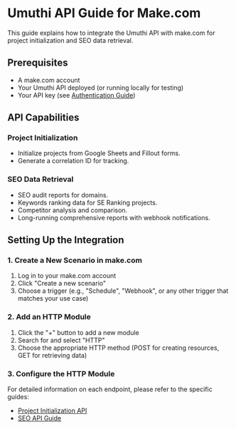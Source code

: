 # Umuthi API Guide for Make.com

This guide explains how to integrate the Umuthi API with make.com for project initialization and SEO data retrieval.

## Prerequisites

- A make.com account
- Your Umuthi API deployed (or running locally for testing)
- Your API key (see [Authentication Guide](API_AUTHENTICATION.md))

## API Capabilities

### Project Initialization
- Initialize projects from Google Sheets and Fillout forms.
- Generate a correlation ID for tracking.

### SEO Data Retrieval
- SEO audit reports for domains.
- Keywords ranking data for SE Ranking projects.
- Competitor analysis and comparison.
- Long-running comprehensive reports with webhook notifications.

## Setting Up the Integration

### 1. Create a New Scenario in make.com

1. Log in to your make.com account
2. Click "Create a new scenario"
3. Choose a trigger (e.g., "Schedule", "Webhook", or any other trigger that matches your use case)

### 2. Add an HTTP Module

1. Click the "+" button to add a new module
2. Search for and select "HTTP"
3. Choose the appropriate HTTP method (POST for creating resources, GET for retrieving data)

### 3. Configure the HTTP Module

For detailed information on each endpoint, please refer to the specific guides:

- [Project Initialization API](PROJECT_INIT_API.md)
- [SEO API Guide](SEO_API_GUIDE.md)